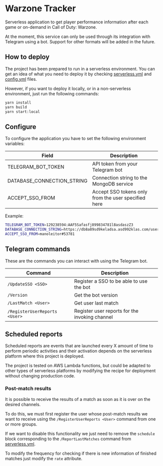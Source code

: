# Warzone Tracker

Serverless application to get player performance information after each game or on-demand in Call of Duty: Warzone.

At the moment, this service can only be used through its integration with Telegram using a bot. Support for other formats will be added in the future.

## How to deploy

The project has been prepared to run in a serverless environment. You can get an idea of what you need to deploy it by checking [serverless.yml](./serverless.yml) and [config.yml](./circleci/config.yml) files.

However, if you want to deploy it locally, or in a non-serverless environment, just run the following commands:

``` bash
yarn install
yarn build
yarn start:local
```

## Configure

To configure the application you have to set the following environment variables:

| Field | Description |
|-|-|
| TELEGRAM_BOT_TOKEN | API token from your Telegram bot |
| DATABASE_CONNECTION_STRING | Connection string to the MongoDB service |
| ACCEPT_SSO_FROM | Accept SSO tokens only from the user specified here |

Example:

``` bash
TELEGRAM_BOT_TOKEN=129238594:AAF5Safasfj899834781l8asdaszZ3
DATABASE_CONNECTION_STRING=https://db8a89sd9keladsa.asd992klas.com/user=9384839
ACCEPT_SSO_FROM=manoleitor#53781
```

## Telegram commands

These are the commands you can interact with using the Telegram bot.

| Command | Description |
|-|-|
| `/UpdateSSO <SSO>` | Register a SSO to be able to use the bot |
| `/Version` | Get the bot version |
| `/LastMatch <User>` | Get user last match |
| `/RegisterUserReports <User>` | Register user reports for the invoking channel  |

## Scheduled reports

Scheduled reports are events that are launched every X amount of time to perform periodic activities and their activation depends on the serverless platform where this project is deployed.

The project is tested on AWS Lambda functions, but could be adapted to other types of serverless platforms by modifying the recipe for deployment without changing production code.

### Post-match results

It is possible to receive the results of a match as soon as it is over on the desired channels.

To do this, we must first register the user whose post-match results we want to receive using the `/RegisterUserReports <User>` command from one or more groups.

If we want to disable this functionality we just need to remove the `schedule` block corresponding to the `/ReportLastMatches` command from [serverless.yml](./serverless.yml).

To modify the frequency for checking if there is new information of finished matches just modify the `rate` attribute.
